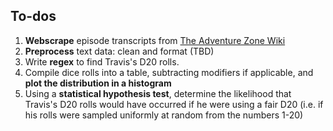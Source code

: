 ## To-dos

1. **Webscrape** episode transcripts from [The Adventure Zone Wiki](http://theadventurezone.wikia.com/wiki/Category:Balance_Arc_Transcript)
2. **Preprocess** text data: clean and format (TBD)
3. Write **regex** to find Travis's D20 rolls.
4. Compile dice rolls into a table, subtracting modifiers if applicable, and **plot the distribution in a histogram**
5. Using a **statistical hypothesis test**, determine the likelihood that Travis's D20 rolls would have occurred if he were using a fair D20 (i.e. if his rolls were sampled uniformly at random from the numbers 1-20)

